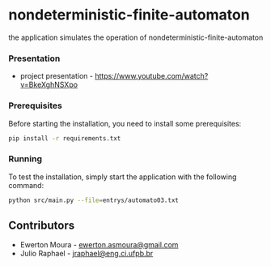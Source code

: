# nondeterministic-finite-automaton

the application simulates the operation of nondeterministic-finite-automaton

### Presentation

* project presentation - <https://www.youtube.com/watch?v=BkeXghNSXpo>

### Prerequisites

Before starting the installation, you need to install some prerequisites:

```sh
pip install -r requirements.txt
```

### Running

To test the installation, simply start the application with the following command:

```sh
python src/main.py --file=entrys/automato03.txt
```

## Contributors

* Ewerton Moura - <ewerton.asmoura@gmail.com>
* Julio Raphael - <jraphael@eng.ci.ufpb.br>